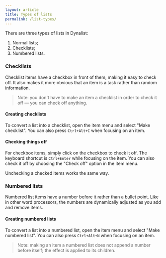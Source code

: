 ```yaml
---
layout: article
title: Types of lists
permalink: /list-types/
---
```


There are three types of lists in Dynalist:

1. Normal lists;
2. Checklists;
3. Numbered lists.

### Checklists

Checklist items have a checkbox in front of them, making it easy to check off. It also makes it more obvious that an item is a task rather than random information.

> Note: you don't have to make an item a checklist in order to check it off — you can check off anything.

#### Creating checklists

To convert a list into a checklist, open the item menu and select "Make checklist". You can also press `Ctrl+Alt+C` when focusing on an item.

#### Checking things off

For checkbox items, simply click on the checkbox to check it off. The keyboard shortcut is `Ctrl+Enter` while focusing on the item. You can also check it off by choosing the "Check off" option in the item menu.

Unchecking a checked items works the same way.


### Numbered lists

Numbered list items have a number before it rather than a bullet point. Like in other word processors, the numbers are dynamically adjusted as you add and remove items.

#### Creating numbered lists

To convert a list into a numbered list, open the item menu and select "Make numbered list". You can also press `Ctrl+Alt+N` when focusing on an item.

> Note: making an item a numbered list does not append a number before itself; the effect is applied to its children.
